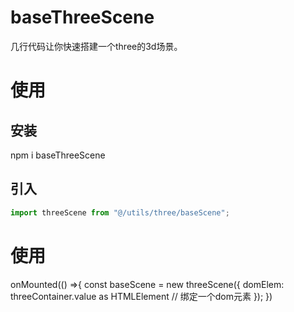 # baseThreeScene
几行代码让你快速搭建一个three的3d场景。
# 使用
## 安装
npm i baseThreeScene
## 引入
```ts
import threeScene from "@/utils/three/baseScene";
```
# 使用
onMounted(() =>{
  const baseScene = new threeScene({
    domElem: threeContainer.value as HTMLElement // 绑定一个dom元素
  });
})

